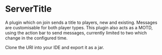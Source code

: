 # ServerTitle
A plugin which on join sends a title to players, new and existing. Messages are customisable for both player types. 
This plugin also acts as a MOTD, using the action bar to send messages, currently limited to two which change in the configured time. 

Clone the URI into your IDE and export it as a jar.
